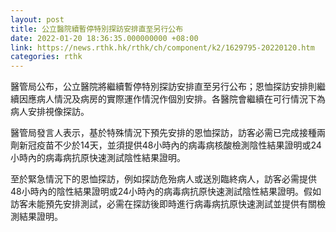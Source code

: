 ```yaml
---
layout: post
title: 公立醫院續暫停特別探訪安排直至另行公布
date: 2022-01-20 18:36:35.000000000 +08:00
link: https://news.rthk.hk/rthk/ch/component/k2/1629795-20220120.htm
categories: rthk
---
```


醫管局公布，公立醫院將繼續暫停特別探訪安排直至另行公布；恩恤探訪安排則繼續因應病人情況及病房的實際運作情況作個別安排。各醫院會繼續在可行情況下為病人安排視像探訪。

醫管局發言人表示，基於特殊情況下預先安排的恩恤探訪，訪客必需已完成接種兩劑新冠疫苗不少於14天，並須提供48小時內的病毒病核酸檢測陰性結果證明或24小時內的病毒病抗原快速測試陰性結果證明。

至於緊急情況下的恩恤探訪，例如探訪危殆病人或送別臨終病人，訪客必需提供48小時內的陰性結果證明或24小時內的病毒病抗原快速測試陰性結果證明。假如訪客未能預先安排測試，必需在探訪後即時進行病毒病抗原快速測試並提供有關檢測結果證明。
